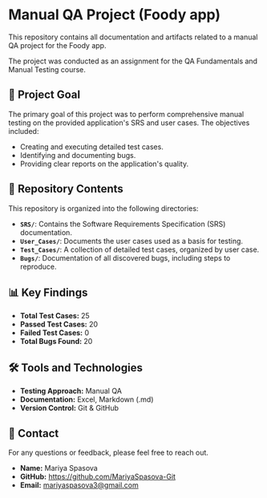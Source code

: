# Manual QA Project (Foody app)

This repository contains all documentation and artifacts related to a manual QA project for the Foody app.

The project was conducted as an assignment for the QA Fundamentals and Manual Testing course.

## 🎯 Project Goal

The primary goal of this project was to perform comprehensive manual testing on the provided application's SRS and user cases. The objectives included:

* Creating and executing detailed test cases.
* Identifying and documenting bugs.
* Providing clear reports on the application's quality.

## 📁 Repository Contents

This repository is organized into the following directories:

* **`SRS/`**: Contains the Software Requirements Specification (SRS) documentation.
* **`User_Cases/`**: Documents the user cases used as a basis for testing.
* **`Test_Cases/`**: A collection of detailed test cases, organized by user case.
* **`Bugs/`**: Documentation of all discovered bugs, including steps to reproduce.

## 📊 Key Findings

* **Total Test Cases:** 25
* **Passed Test Cases:** 20
* **Failed Test Cases:** 0
* **Total Bugs Found:** 20

## 🛠 Tools and Technologies

* **Testing Approach:** Manual QA
* **Documentation:** Excel, Markdown (.md)
* **Version Control:** Git & GitHub

## 📧 Contact

For any questions or feedback, please feel free to reach out.

* **Name:** Mariya Spasova
* **GitHub:** https://github.com/MariyaSpasova-Git
* **Email:** mariyaspasova3@gmail.com

